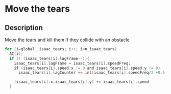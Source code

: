 # Move the tears

## Description

Move the tears and kill them if they collide with an obstacle
~~~C
for (i=global_.isaac_tears; i++; i<n_isaac_tears)
  AI(i);
  if (! (isaac_tears[i].lagFrame--)){
    isaac_tears[i].lagFrame = isaac_tears[i].speedFreq;
    if (isaac_tears[i].speed.x != 0 and isaac_tears[i].speed.y != 0)
      isaac_tears[i].lagCounter += int(isaac_tears[i].speedFreq/2 +0.5);

    (isaac_tears[i].x,isaac_tears[i].y) += isaac_tears[i].speed
  }
~~~
